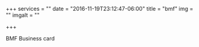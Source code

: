 +++
services = ""
date = "2016-11-19T23:12:47-06:00"
title = "bmf"
img = ""
imgalt = ""

+++
<div class="portfolio card" data-cat="card">
  <div class="portfolio-wrapper">			
    <img src="img/portfolios/card/4.jpg" alt="" />
    <div class="label">
      <div class="label-text">
        <a class="text-title">BMF</a>
        <span class="text-category">Business card</span>
      </div>
      <div class="label-bg"></div>
    </div>
  </div>
</div>
